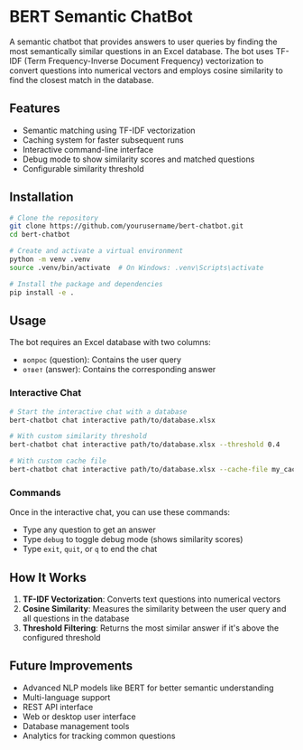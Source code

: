 # BERT Semantic ChatBot

A semantic chatbot that provides answers to user queries by finding the most semantically similar questions in an Excel database. The bot uses TF-IDF (Term Frequency-Inverse Document Frequency) vectorization to convert questions into numerical vectors and employs cosine similarity to find the closest match in the database.

## Features

- Semantic matching using TF-IDF vectorization
- Caching system for faster subsequent runs
- Interactive command-line interface
- Debug mode to show similarity scores and matched questions
- Configurable similarity threshold

## Installation

```bash
# Clone the repository
git clone https://github.com/yourusername/bert-chatbot.git
cd bert-chatbot

# Create and activate a virtual environment
python -m venv .venv
source .venv/bin/activate  # On Windows: .venv\Scripts\activate

# Install the package and dependencies
pip install -e .
```

## Usage

The bot requires an Excel database with two columns:
- `вопрос` (question): Contains the user query
- `ответ` (answer): Contains the corresponding answer

### Interactive Chat

```bash
# Start the interactive chat with a database
bert-chatbot chat interactive path/to/database.xlsx

# With custom similarity threshold
bert-chatbot chat interactive path/to/database.xlsx --threshold 0.4

# With custom cache file
bert-chatbot chat interactive path/to/database.xlsx --cache-file my_cache.pkl
```

### Commands

Once in the interactive chat, you can use these commands:
- Type any question to get an answer
- Type `debug` to toggle debug mode (shows similarity scores)
- Type `exit`, `quit`, or `q` to end the chat

## How It Works

1. **TF-IDF Vectorization**: Converts text questions into numerical vectors
2. **Cosine Similarity**: Measures the similarity between the user query and all questions in the database
3. **Threshold Filtering**: Returns the most similar answer if it's above the configured threshold

## Future Improvements

- Advanced NLP models like BERT for better semantic understanding
- Multi-language support
- REST API interface
- Web or desktop user interface
- Database management tools
- Analytics for tracking common questions